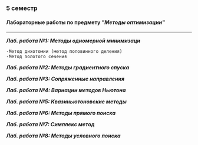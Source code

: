 ### 5 семестр

#### Лабораторные работы по предмету ***"Методы оптимизации"***
---
***Лаб. работа №1: Методы одномерной минимизаци***

    -Метод дихотомии (метод половинного деления)
    -Метод золотого сечения
    
***Лаб. работа №2: Методы градиентного спуска***

***Лаб. работа №3: Сопряженные направления***

***Лаб. работа №4: Вариации методов Ньютона***

***Лаб. работа №5: Квазиньютоновские методы***

***Лаб. работа №6: Методы прямого поиска***

***Лаб. работа №7: Симплекс метод***

***Лаб. работа №8: Методы условного поиска***
